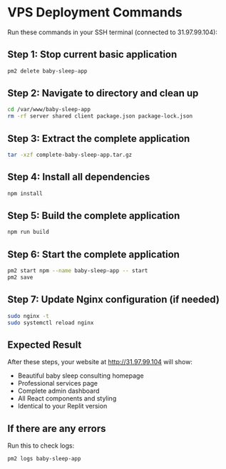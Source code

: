 # VPS Deployment Commands

Run these commands in your SSH terminal (connected to 31.97.99.104):

## Step 1: Stop current basic application
```bash
pm2 delete baby-sleep-app
```

## Step 2: Navigate to directory and clean up
```bash
cd /var/www/baby-sleep-app
rm -rf server shared client package.json package-lock.json
```

## Step 3: Extract the complete application
```bash
tar -xzf complete-baby-sleep-app.tar.gz
```

## Step 4: Install all dependencies
```bash
npm install
```

## Step 5: Build the complete application
```bash
npm run build
```

## Step 6: Start the complete application
```bash
pm2 start npm --name baby-sleep-app -- start
pm2 save
```

## Step 7: Update Nginx configuration (if needed)
```bash
sudo nginx -t
sudo systemctl reload nginx
```

## Expected Result
After these steps, your website at http://31.97.99.104 will show:
- Beautiful baby sleep consulting homepage
- Professional services page
- Complete admin dashboard
- All React components and styling
- Identical to your Replit version

## If there are any errors
Run this to check logs:
```bash
pm2 logs baby-sleep-app
```